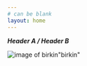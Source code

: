 ```yaml
---
# can be blank
layout: home
---
```

***Header A / Header B***

![image of birkin](https://avatars1.githubusercontent.com/u/1382979?s=460&v=4)"birkin"
